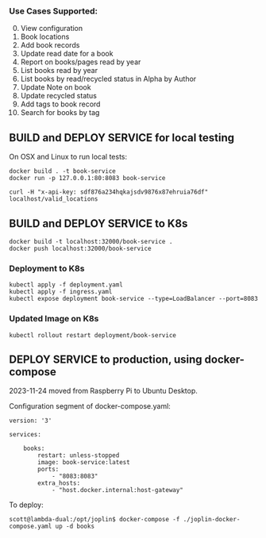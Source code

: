 ### Use Cases Supported:

0. View configuration
1. Book locations
1. Add book records
2. Update read date for a book
3. Report on books/pages read by year
4. List books read by year
5. List books by read/recycled status in Alpha by Author
6. Update Note on book
7. Update recycled status
8. Add tags to book record
9. Search for books by tag

## BUILD and DEPLOY SERVICE for local testing

On OSX and Linux to run local tests: 
```angular2html
docker build . -t book-service
docker run -p 127.0.0.1:80:8083 book-service
```
```
curl -H "x-api-key: sdf876a234hqkajsdv9876x87ehruia76df" localhost/valid_locations
```

## BUILD and DEPLOY SERVICE to K8s

```angular2html
docker build -t localhost:32000/book-service .
docker push localhost:32000/book-service
```

### Deployment to K8s
```angular2html
kubectl apply -f deployment.yaml 
kubectl apply -f ingress.yaml 
kubectl expose deployment book-service --type=LoadBalancer --port=8083
```

### Updated Image on K8s

```angular2html
kubectl rollout restart deployment/book-service
```

## DEPLOY SERVICE to production, using docker-compose

2023-11-24 moved from Raspberry Pi to Ubuntu Desktop.

Configuration segment of docker-compose.yaml:

```
version: '3'

services:

    books:
        restart: unless-stopped
        image: book-service:latest
        ports:
            - "8083:8083"
        extra_hosts:
            - "host.docker.internal:host-gateway"
```

To deploy:

```angular2html
scott@lambda-dual:/opt/joplin$ docker-compose -f ./joplin-docker-compose.yaml up -d books
```
